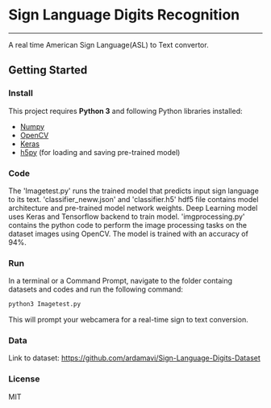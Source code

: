 # Sign Language Digits Recognition 
--------------------------------------------------------------------------------------------------------------

A real time American Sign Language(ASL) to Text convertor.

## Getting Started

### Install

This project requires **Python 3** and following Python libraries installed:
* [Numpy](http://www.numpy.org/)
* [OpenCV](https://opencv.org/)
* [Keras](https://keras.io/)
* [h5py](https://www.h5py.org/) (for loading and saving pre-trained model)

### Code

The 'Imagetest.py' runs the trained model that predicts input sign language to its text. 'classifier_neww.json' and 'classifier.h5' hdf5 file contains model architecture and pre-trained model network weights. Deep Learning model uses Keras and Tensorflow backend to train model. 'imgprocessing.py' contains the python code to perform the image processing tasks on the dataset images using OpenCV. The model is trained with an accuracy of 94%.

### Run

In a terminal or a Command Prompt, navigate to the folder containg datasets and codes and run the following command:
```bash
python3 Imagetest.py
``` 
This will prompt your webcamera for a real-time sign to text conversion.

### Data 
Link to dataset: https://github.com/ardamavi/Sign-Language-Digits-Dataset

### License
MIT







